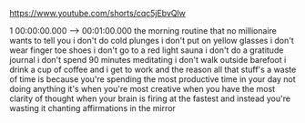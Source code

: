 https://www.youtube.com/shorts/cqc5jEbvQlw

1 00:00:00.000 --\> 00:01:00.000 the morning routine that no millionaire
wants to tell you i don't do cold plunges i don't put on yellow glasses
i don't wear finger toe shoes i don't go to a red light sauna i don't do
a gratitude journal i don't spend 90 minutes meditating i don't walk
outside barefoot i drink a cup of coffee and i get to work and the
reason all that stuff's a waste of time is because you're spending the
most productive time in your day not doing anything it's when you're
most creative when you have the most clarity of thought when your brain
is firing at the fastest and instead you're wasting it chanting
affirmations in the mirror
